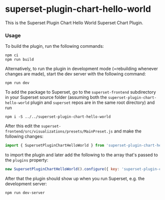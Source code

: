 # superset-plugin-chart-hello-world

This is the Superset Plugin Chart Hello World Superset Chart Plugin.

### Usage

To build the plugin, run the following commands:

```
npm ci
npm run build
```

Alternatively, to run the plugin in development mode (=rebuilding whenever changes are made), start the dev server with the following command:

```
npm run dev
```

To add the package to Superset, go to the `superset-frontend` subdirectory in your Superset source folder (assuming both the `superset-plugin-chart-hello-world` plugin and `superset` repos are in the same root directory) and run
```
npm i -S ../../superset-plugin-chart-hello-world
```

After this edit the `superset-frontend/src/visualizations/presets/MainPreset.js` and make the following changes:

```js
import { SupersetPluginChartHelloWorld } from 'superset-plugin-chart-hello-world';
```

to import the plugin and later add the following to the array that's passed to the `plugins` property:
```js
new SupersetPluginChartHelloWorld().configure({ key: 'superset-plugin-chart-hello-world' }),
```

After that the plugin should show up when you run Superset, e.g. the development server:

```
npm run dev-server
```
